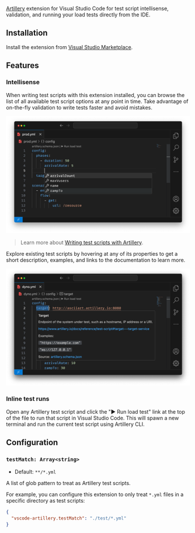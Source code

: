 [Artillery](https://www.artillery.io/) extension for Visual Studio Code for test script intellisense, validation, and running your load tests directly from the IDE.

## Installation

Install the extension from [Visual Studio Marketplace](https://marketplace.visualstudio.com/items?itemName=Artilleryio.vscode-artillery).

## Features

### Intellisense

When writing test scripts with this extension installed, you can browse the list of all available test script options at any point in time. Take advantage of on-the-fly validation to write tests faster and avoid mistakes.

![Test script intellisense](assets/intellisense-suggestions.png)

> Learn more about [Writing test scripts with Artillery](https://www.artillery.io/docs/reference/test-script).

Explore existing test scripts by hovering at any of its properties to get a short description, examples, and links to the documentation to learn more.

![Inline tooltips for existing properties](assets/intellisense-tooltips.png)

### Inline test runs

Open any Artillery test script and click the "▶ Run load test" link at the top of the file to run that script in Visual Studio Code. This will spawn a new terminal and run the current test script using Artillery CLI.

## Configuration

### `testMatch: Array<string>`

- Default: `**/*.yml`

A list of glob pattern to treat as Artillery test scripts.

For example, you can configure this extension to only treat `*.yml` files in a specific directory as test scripts:

```json
{
  "vscode-artillery.testMatch": "./test/*.yml"
}
```
